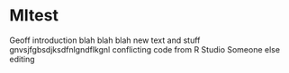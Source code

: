 # MItest
Geoff introduction
blah blah blah new text and stuff
gnvsjfgbsdjksdfnlgndflkgnl
conflicting code from R Studio
Someone else editing

